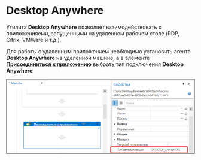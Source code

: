 # Desktop Anywhere

Утилита **Desktop Anywhere** позволяет взаимодействовать с приложенияеми, запущенными на удаленном рабочем столе (RDP, Citrix, VMWare и т.д.). 

Для работы с удаленным приложением необходимо установить агента **Desktop Anywhere** на удаленной машине, а в элементе [**Присоединиться к приложению**](https://docs.primo-rpa.ru/primo-rpa/g_elements/el_basic/els_desktop/el_desktop_attach) выбрать тип подключения **Desktop Anywhere**.

![](../resources/tools/desk-anywhere-type.png)
